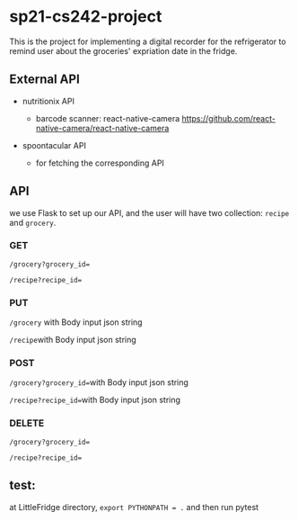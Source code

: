 # sp21-cs242-project

This is the project for implementing a digital recorder for the refrigerator to remind user about the groceries' expriation date in the fridge.

## External API

* nutritionix API 
  * barcode scanner: react-native-camera https://github.com/react-native-camera/react-native-camera
  
* spoontacular API
  * for fetching the corresponding API
    
## API
we use Flask to set up our API, and the user will have two collection: 
`recipe` and `grocery`.


### GET
`/grocery?grocery_id=`

`/recipe?recipe_id=`

### PUT
`/grocery` with Body input json string

`/recipe`with Body input json string

### POST
`/grocery?grocery_id=`with Body input json string

`/recipe?recipe_id=`with Body input json string

### DELETE
`/grocery?grocery_id=`

`/recipe?recipe_id=`


## test:
at LittleFridge directory, `export PYTHONPATH = .` and then run pytest


